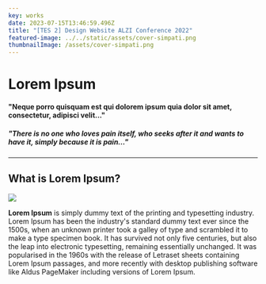 ```yaml
---
key: works
date: 2023-07-15T13:46:59.496Z
title: "[TES 2] Design Website ALZI Conference 2022"
featured-image: ../../static/assets/cover-simpati.png
thumbnailImage: /assets/cover-simpati.png
---
```

# Lorem Ipsum

#### "Neque porro quisquam est qui dolorem ipsum quia dolor sit amet, consectetur, adipisci velit..."

##### "There is no one who loves pain itself, who seeks after it and wants to have it, simply because it is pain..."

- - -

## What is Lorem Ipsum?

![](/assets/cover-simpati.png)

**Lorem Ipsum** is simply dummy text of the printing and typesetting industry. Lorem Ipsum has been the industry's standard dummy text ever since the 1500s, when an unknown printer took a galley of type and scrambled it to make a type specimen book. It has survived not only five centuries, but also the leap into electronic typesetting, remaining essentially unchanged. It was popularised in the 1960s with the release of Letraset sheets containing Lorem Ipsum passages, and more recently with desktop publishing software like Aldus PageMaker including versions of Lorem Ipsum.